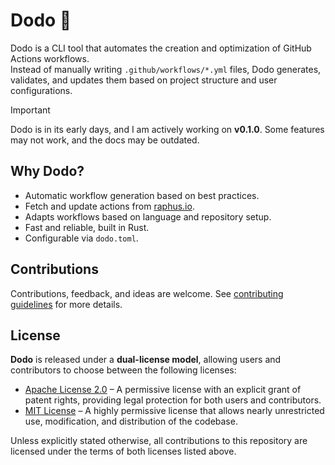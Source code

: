 # Dodo 🦤

Dodo is a CLI tool that automates the creation and optimization of GitHub Actions workflows.  
Instead of manually writing `.github/workflows/*.yml` files, Dodo generates, validates, and updates them based on project structure and user configurations.

> [!IMPORTANT]
> Dodo is in its early days, and I am actively working on **v0.1.0**. Some features may not work, and the docs may be outdated. 

## Why Dodo?
- Automatic workflow generation based on best practices.
- Fetch and update actions from [raphus.io](https://github.com/dodomatic/raphus.io/).
- Adapts workflows based on language and repository setup.
- Fast and reliable, built in Rust.
- Configurable via `dodo.toml`.

## Contributions

Contributions, feedback, and ideas are welcome. See [contributing guidelines](CONTRIBUTING.md) for more details.

## License

**Dodo** is released under a **dual-license model**, allowing users and contributors to choose between the following licenses:

- [Apache License 2.0](LICENSE-APACHE) – A permissive license with an explicit grant of patent rights, providing legal protection for both users and contributors.
- [MIT License](LICENSE-MIT) – A highly permissive license that allows nearly unrestricted use, modification, and distribution of the codebase.

Unless explicitly stated otherwise, all contributions to this repository are licensed under the terms of both licenses listed above.
